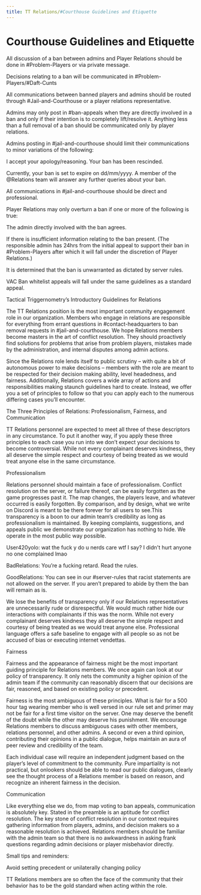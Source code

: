 ```yaml
---
title: TT Relations/#Courthouse Guidelines and Etiquette
---
```


# Courthouse Guidelines and Etiquette

All discussion of a ban between admins and Player Relations should be done in #Problem-Players or via private message.

Decisions relating to a ban will be communicated in #Problem-Players/#Daft-Cunts

All communications between banned players and admins should be routed through #Jail-and-Courthouse or a player relations representative.

Admins may only post in #ban-appeals when they are directly involved in a ban and only if their intention is to completely lift/resolve it. Anything less than a full removal of a ban should be communicated only by player relations.

Admins posting in #jail-and-courthouse should limit their communications to minor variations of the following:

I accept your apology/reasoning. Your ban has been rescinded.

Currently, your ban is set to expire on dd/mm/yyyy. A member of the @Relations team will answer any further queries about your ban.

All communications in #jail-and-courthouse should be direct and professional.

Player Relations may only overturn a ban if one or more of the following is true:

The  admin directly involved with the ban agrees.

If there is insufficient information relating to the ban present. (The responsible admin has 24hrs from the initial appeal to support their ban in #Problem-Players after which it will fall under the discretion of Player Relations.)

It is determined that the ban is unwarranted as dictated by server rules.

VAC Ban whitelist appeals will fall under the same guidelines as a standard appeal.













































Tactical Triggernometry’s Introductory Guidelines for Relations



The TT Relations position is the most important community engagement role in our organization. Members who engage in relations are responsible for everything from errant questions in #contact-headquarters to ban removal requests in #jail-and-courthouse. We hope Relations members become masters in the art of conflict resolution. They should proactively find solutions for problems that arise from problem players, mistakes made by the administration, and internal disputes among admin actions. 



Since the Relations role lends itself to public scrutiny – with quite a bit of autonomous power to make decisions – members with the role are meant to be respected for their decision making ability, level headedness, and fairness. Additionally, Relations covers a wide array of actions and responsibilities making staunch guidelines hard to create. Instead, we offer you a set of principles to follow so that you can apply each to the numerous differing cases you’ll encounter. 



The Three Principles of Relations: Professionalism, Fairness, and Communication



TT Relations personnel are expected to meet all three of these descriptors in any circumstance. To put it another way, if you apply these three principles to each case you run into we don’t expect your decisions to become controversial. While not every complainant deserves kindness, they all deserve the simple respect and courtesy of being treated as we would treat anyone else in the same circumstance.





Professionalism



Relations personnel should maintain a face of professionalism. Conflict resolution on the server, or failure thereof, can be easily forgotten as the game progresses past it. The map changes, the players leave, and whatever occurred is easily forgotten. By comparison, and by design, what we write on Discord is meant to be there forever for all users to see.This transparency is a boon to our admin team’s credibility as long as professionalism is maintained. By keeping complaints, suggestions, and appeals public we demonstrate our organization has nothing to hide. We operate in the most public way possible.





User420yolo: wat the fuck y do u nerds care wtf I say? I didn't hurt anyone no one complained lmao

BadRelations: You’re a fucking retard. Read the rules.

GoodRelations: You can see in our #server-rules that racist statements are not allowed on the server. If you aren’t prepared to abide by them the ban will remain as is.



We lose the benefits of transparency only if our Relations representatives are unnecessarily rude or disrespectful. We would much rather hide our interactions with complainants if this was the norm. While not every complainant deserves kindness they all deserve the simple respect and courtesy of being treated as we would treat anyone else. Professional language offers a safe baseline to engage with all people so as not be accused of bias or executing internet vendettas.









Fairness





Fairness and the appearance of fairness might be the most important guiding principle for Relations members. We once again can look at our policy of transparency. It only nets the community a higher opinion of the admin team if the community can reasonably discern that our decisions are fair, reasoned, and based on existing policy or precedent. 



Fairness is the most ambiguous of these principles. What is fair for a 500 hour tag wearing member who is well versed in our rule set and primer may not be fair for a first time visitor on the server. One may deserve the benefit of the doubt while the other may deserve his punishment. We encourage Relations members to discuss ambiguous cases with other members, relations personnel, and other admins. A second or even a third opinion, contributing their opinions in a public dialogue, helps maintain an aura of peer review and credibility of the team.





Each individual case will require an independent judgment based on the player’s level of commitment to the community. Pure impartiality is not practical, but onlookers should be able to read our public dialogues, clearly see the thought process of a Relations member is based on reason, and recognize an inherent fairness in the decision.



Communication



Like everything else we do, from map voting to ban appeals, communication is absolutely key. Stated in the preamble is an aptitude for conflict resolution. The key stone of conflict resolution in our context requires gathering information from players, admins, and decision makers so a reasonable resolution is achieved. Relations members should be familiar with the admin team so that there is no awkwardness in asking frank questions regarding admin decisions or player misbehavior directly.







Small tips and reminders:

Avoid setting precedent or unilaterally changing policy

TT Relations members are so often the face of the community that their behavior has to be the gold standard when acting within the role.




